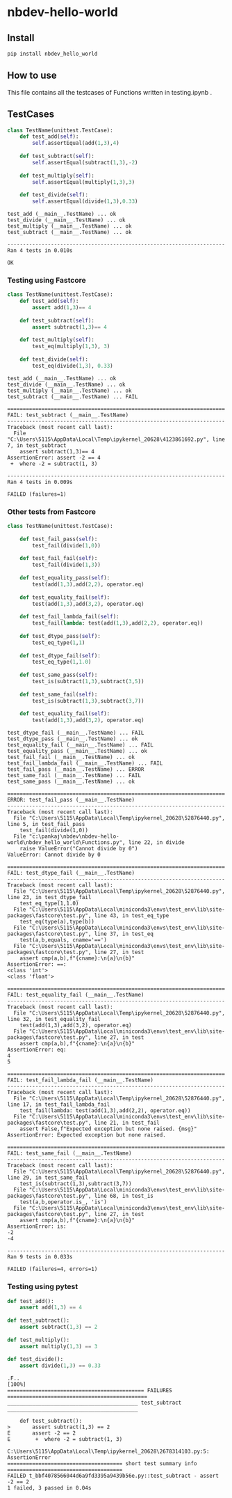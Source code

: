 nbdev-hello-world
================

<!-- WARNING: THIS FILE WAS AUTOGENERATED! DO NOT EDIT! -->

## Install

``` sh
pip install nbdev_hello_world
```

## How to use

This file contains all the testcases of Functions written in
testing.ipynb .

## TestCases

``` python
class TestName(unittest.TestCase):
    def test_add(self):
        self.assertEqual(add(1,3),4)
        
    def test_subtract(self):
        self.assertEqual(subtract(1,3),-2)
        
    def test_multiply(self):
        self.assertEqual(multiply(1,3),3)
        
    def test_divide(self):
        self.assertEqual(divide(1,3),0.33)
```

    test_add (__main__.TestName) ... ok
    test_divide (__main__.TestName) ... ok
    test_multiply (__main__.TestName) ... ok
    test_subtract (__main__.TestName) ... ok

    ----------------------------------------------------------------------
    Ran 4 tests in 0.010s

    OK

### Testing using Fastcore

``` python
class TestName(unittest.TestCase):
    def test_add(self):
        assert add(1,3)== 4
        
    def test_subtract(self):
        assert subtract(1,3)== 4
        
    def test_multiply(self):
        test_eq(multiply(1,3), 3)
        
    def test_divide(self):
        test_eq(divide(1,3), 0.33)
```

    test_add (__main__.TestName) ... ok
    test_divide (__main__.TestName) ... ok
    test_multiply (__main__.TestName) ... ok
    test_subtract (__main__.TestName) ... FAIL

    ======================================================================
    FAIL: test_subtract (__main__.TestName)
    ----------------------------------------------------------------------
    Traceback (most recent call last):
      File "C:\Users\5115\AppData\Local\Temp\ipykernel_20628\4123861692.py", line 7, in test_subtract
        assert subtract(1,3)== 4
    AssertionError: assert -2 == 4
     +  where -2 = subtract(1, 3)

    ----------------------------------------------------------------------
    Ran 4 tests in 0.009s

    FAILED (failures=1)

### Other tests from Fastcore

``` python
class TestName(unittest.TestCase):
    
    def test_fail_pass(self):
        test_fail(divide(1,0))
        
    def test_fail_fail(self):
        test_fail(divide(1,3))
        
    def test_equality_pass(self):
        test(add(1,3),add(2,2), operator.eq)
        
    def test_equality_fail(self):
        test(add(1,3),add(3,2), operator.eq)
        
    def test_fail_lambda_fail(self):
        test_fail(lambda: test(add(1,3),add(2,2), operator.eq))
        
    def test_dtype_pass(self):
        test_eq_type(1,1) 
        
    def test_dtype_fail(self):
        test_eq_type(1,1.0)
        
    def test_same_pass(self):
        test_is(subtract(1,3),subtract(3,5))
        
    def test_same_fail(self):
        test_is(subtract(1,3),subtract(3,7))
        
    def test_equality_fail(self):
        test(add(1,3),add(3,2), operator.eq)
```

    test_dtype_fail (__main__.TestName) ... FAIL
    test_dtype_pass (__main__.TestName) ... ok
    test_equality_fail (__main__.TestName) ... FAIL
    test_equality_pass (__main__.TestName) ... ok
    test_fail_fail (__main__.TestName) ... ok
    test_fail_lambda_fail (__main__.TestName) ... FAIL
    test_fail_pass (__main__.TestName) ... ERROR
    test_same_fail (__main__.TestName) ... FAIL
    test_same_pass (__main__.TestName) ... ok

    ======================================================================
    ERROR: test_fail_pass (__main__.TestName)
    ----------------------------------------------------------------------
    Traceback (most recent call last):
      File "C:\Users\5115\AppData\Local\Temp\ipykernel_20628\52876440.py", line 5, in test_fail_pass
        test_fail(divide(1,0))
      File "c:\pankaj\nbdev\nbdev-hello-world\nbdev_hello_world\Functions.py", line 22, in divide
        raise ValueError("Cannot divide by 0")
    ValueError: Cannot divide by 0

    ======================================================================
    FAIL: test_dtype_fail (__main__.TestName)
    ----------------------------------------------------------------------
    Traceback (most recent call last):
      File "C:\Users\5115\AppData\Local\Temp\ipykernel_20628\52876440.py", line 23, in test_dtype_fail
        test_eq_type(1,1.0)
      File "C:\Users\5115\AppData\Local\miniconda3\envs\test_env\lib\site-packages\fastcore\test.py", line 43, in test_eq_type
        test_eq(type(a),type(b))
      File "C:\Users\5115\AppData\Local\miniconda3\envs\test_env\lib\site-packages\fastcore\test.py", line 37, in test_eq
        test(a,b,equals, cname='==')
      File "C:\Users\5115\AppData\Local\miniconda3\envs\test_env\lib\site-packages\fastcore\test.py", line 27, in test
        assert cmp(a,b),f"{cname}:\n{a}\n{b}"
    AssertionError: ==:
    <class 'int'>
    <class 'float'>

    ======================================================================
    FAIL: test_equality_fail (__main__.TestName)
    ----------------------------------------------------------------------
    Traceback (most recent call last):
      File "C:\Users\5115\AppData\Local\Temp\ipykernel_20628\52876440.py", line 32, in test_equality_fail
        test(add(1,3),add(3,2), operator.eq)
      File "C:\Users\5115\AppData\Local\miniconda3\envs\test_env\lib\site-packages\fastcore\test.py", line 27, in test
        assert cmp(a,b),f"{cname}:\n{a}\n{b}"
    AssertionError: eq:
    4
    5

    ======================================================================
    FAIL: test_fail_lambda_fail (__main__.TestName)
    ----------------------------------------------------------------------
    Traceback (most recent call last):
      File "C:\Users\5115\AppData\Local\Temp\ipykernel_20628\52876440.py", line 17, in test_fail_lambda_fail
        test_fail(lambda: test(add(1,3),add(2,2), operator.eq))
      File "C:\Users\5115\AppData\Local\miniconda3\envs\test_env\lib\site-packages\fastcore\test.py", line 21, in test_fail
        assert False,f"Expected exception but none raised. {msg}"
    AssertionError: Expected exception but none raised. 

    ======================================================================
    FAIL: test_same_fail (__main__.TestName)
    ----------------------------------------------------------------------
    Traceback (most recent call last):
      File "C:\Users\5115\AppData\Local\Temp\ipykernel_20628\52876440.py", line 29, in test_same_fail
        test_is(subtract(1,3),subtract(3,7))
      File "C:\Users\5115\AppData\Local\miniconda3\envs\test_env\lib\site-packages\fastcore\test.py", line 68, in test_is
        test(a,b,operator.is_, 'is')
      File "C:\Users\5115\AppData\Local\miniconda3\envs\test_env\lib\site-packages\fastcore\test.py", line 27, in test
        assert cmp(a,b),f"{cname}:\n{a}\n{b}"
    AssertionError: is:
    -2
    -4

    ----------------------------------------------------------------------
    Ran 9 tests in 0.033s

    FAILED (failures=4, errors=1)

### Testing using pytest

``` python
def test_add():
    assert add(1,3) == 4
    
def test_subtract():
    assert subtract(1,3) == 2
    
def test_multiply():
    assert multiply(1,3) == 3
    
def test_divide():
    assert divide(1,3) == 0.33
```

    .F..                                                                                         [100%]
    ============================================ FAILURES =============================================
    __________________________________________ test_subtract __________________________________________

        def test_subtract():
    >       assert subtract(1,3) == 2
    E       assert -2 == 2
    E        +  where -2 = subtract(1, 3)

    C:\Users\5115\AppData\Local\Temp\ipykernel_20628\2678314103.py:5: AssertionError
    ===================================== short test summary info =====================================
    FAILED t_bbf4078566044d6a9fd3395a9439b56e.py::test_subtract - assert -2 == 2
    1 failed, 3 passed in 0.04s
